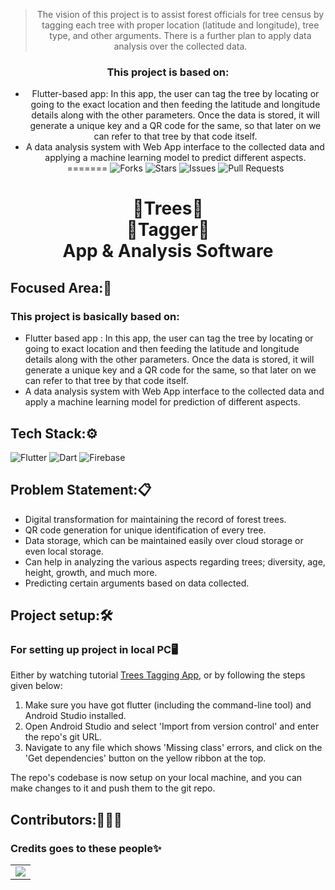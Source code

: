 <div align="center">

> The vision of this project is to assist forest officials for tree census by tagging each tree with proper location (latitude and longitude), tree type, and other arguments. There is a further plan to apply data analysis over the collected data.

### This project is based on:
* Flutter-based app:  In this app, the user can tag the tree by locating or going to the exact location and then feeding the latitude and longitude details along with the other parameters. Once the data is stored, it will generate a unique key and a QR code for the same, so that later on we can refer to that tree by that code itself.
* A data analysis system with Web App interface to the collected data and applying a machine learning model to predict different aspects.
=======
![Forks](https://img.shields.io/github/forks/CodeFlow201/forestTreesTagging)
![Stars](https://img.shields.io/github/stars/CodeFlow201/forestTreesTagging)
![Issues](https://img.shields.io/github/issues/CodeFlow201/forestTreesTagging)
![Pull Requests](https://img.shields.io/github/issues-pr/CodeFlow201/forestTreesTagging?)

# 🌳Trees🌳 <br> 🔖Tagger🔖 <br> App & Analysis Software

</div>

## Focused Area:🧐
### This project is basically based on:
* Flutter based app :  In this app, the user can tag the tree by locating or going to exact location and then feeding the latitude and longitude details along with the other parameters. Once the data is stored, it will generate a unique key and a QR code for the same, so that later on we can refer to that tree by that code itself.
* A data analysis system with Web App interface to the collected data and apply a machine learning model for prediction of different aspects.



## Tech Stack:⚙️
<img alt="Flutter" src="https://img.shields.io/badge/Flutter%20-%2302569B.svg?&style=for-the-badge&logo=Flutter&logoColor=white" />	<img alt="Dart" src="https://img.shields.io/badge/dart-%230175C2.svg?&style=for-the-badge&logo=dart&logoColor=white"/>	<img alt="Firebase" src="https://img.shields.io/badge/firebase%20-%23039BE5.svg?&style=for-the-badge&logo=firebase"/>	

## Problem Statement:📋

* Digital transformation for maintaining the record of forest trees.
* QR code generation for unique identification of every tree.
* Data storage, which can be maintained easily over cloud storage or even local storage.
* Can help in analyzing the various aspects regarding trees; diversity, age, height, growth, and much more.
* Predicting certain arguments based on data collected. 


## Project setup:🛠️
### For setting up project in local PC🖥️ 
Either by watching tutorial [Trees Tagging App](https://youtu.be/1KWwgAF0LXY), or by following the steps given below:


1. Make sure you have got flutter (including the command-line tool) and Android Studio installed.
2. Open Android Studio and select 'Import from version control' and enter the repo's git URL.
3. Navigate to any file which shows 'Missing class' errors, and click on the 'Get dependencies' button on the yellow ribbon at the top.


The repo's codebase is now setup on your local machine, and you can make changes to it and push them to the git repo.



## Contributors:👨🏻‍💻
### Credits goes to these people✨

<table>
	<tr>
		<td>
   <a href="https://github.com/CodeFlow201/forestTreesTagging/graphs/contributors">
  <img src="https://contrib.rocks/image?repo=CodeFlow201/forestTreesTagging" />
</a>
	</td>
	</tr>
</table>
